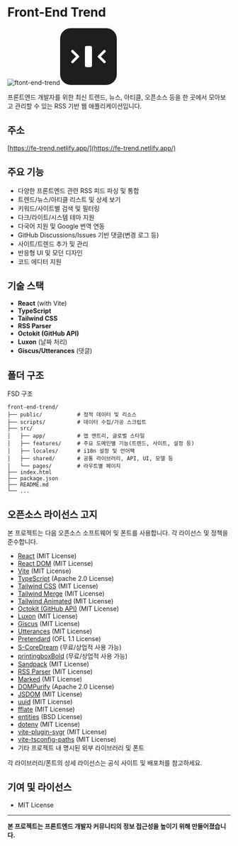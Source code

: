 # Front-End Trend
![ftont-end-trend](https://github.com/user-attachments/assets/e3b25f0d-4747-4b4e-9077-20b7717702aa)<svg xmlns="http://www.w3.org/2000/svg" width="128" height="128" viewBox="0 0 64 64" fill="none">
  <rect width="64" height="64" rx="12" fill="#1E1E1E"/>
  <path d="M20 32 L14 26 M14 38 L20 32" stroke="#ffffff" stroke-width="3" stroke-linecap="round"/>
  <path d="M44 32 L50 26 M50 38 L44 32" stroke="#ffffff" stroke-width="3" stroke-linecap="round"/>
  <rect x="28" y="20" width="8" height="24" rx="2" fill="#ffffff"/>
</svg>



프론트엔드 개발자를 위한 최신 트렌드, 뉴스, 아티클, 오픈소스 등을 한 곳에서 모아보고 관리할 수 있는 RSS 기반 웹 애플리케이션입니다.

## 주소
[https://fe-trend.netlify.app/](https://fe-trend.netlify.app/)

## 주요 기능

- 다양한 프론트엔드 관련 RSS 피드 파싱 및 통합
- 트렌드/뉴스/아티클 리스트 및 상세 보기
- 키워드/사이트별 검색 및 필터링
- 다크/라이트/시스템 테마 지원
- 다국어 지원 및 Google 번역 연동
- GitHub Discussions/Issues 기반 댓글(변경 로그 등)
- 사이트/트렌드 추가 및 관리
- 반응형 UI 및 모던 디자인
- 코드 에디터 지원

## 기술 스택

- **React** (with Vite)
- **TypeScript**
- **Tailwind CSS**
- **RSS Parser**
- **Octokit (GitHub API)**
- **Luxon** (날짜 처리)
- **Giscus/Utterances** (댓글)

## 폴더 구조

FSD 구조

```
front-end-trend/
├── public/           # 정적 데이터 및 리소스
├── scripts/          # 데이터 수집/가공 스크립트
├── src/
│   ├── app/          # 앱 엔트리, 글로벌 스타일
│   ├── features/     # 주요 도메인별 기능(트렌드, 사이트, 설정 등)
│   ├── locales/      # i18n 설정 및 언어팩
│   ├── shared/       # 공통 라이브러리, API, UI, 모델 등
│   └── pages/        # 라우트별 페이지
├── index.html
├── package.json
├── README.md
└── ...
```

## 오픈소스 라이선스 고지

본 프로젝트는 다음 오픈소스 소프트웨어 및 폰트를 사용합니다. 각 라이선스 및 정책을 준수합니다.

- [React](https://react.dev/) (MIT License)
- [React DOM](https://react.dev/) (MIT License)
- [Vite](https://vitejs.dev/) (MIT License)
- [TypeScript](https://www.typescriptlang.org/) (Apache 2.0 License)
- [Tailwind CSS](https://tailwindcss.com/) (MIT License)
- [Tailwind Merge](https://github.com/dcastil/tailwind-merge) (MIT License)
- [Tailwind Animated](https://github.com/benadamstyles/tailwindcss-animated) (MIT License)
- [Octokit (GitHub API)](https://github.com/octokit/octokit.js) (MIT License)
- [Luxon](https://moment.github.io/luxon/) (MIT License)
- [Giscus](https://giscus.app/) (MIT License)
- [Utterances](https://utteranc.es/) (MIT License)
- [Pretendard](https://github.com/orioncactus/pretendard) (OFL 1.1 License)
- [S-CoreDream](https://noonnu.cc/font_page/45) (무료/상업적 사용 가능)
- [printingboxBold](https://noonnu.cc/font_page/2507) (무료/상업적 사용 가능)
- [Sandpack](https://github.com/codesandbox/sandpack) (MIT License)
- [RSS Parser](https://github.com/bobby-brennan/rss-parser) (MIT License)
- [Marked](https://github.com/markedjs/marked) (MIT License)
- [DOMPurify](https://github.com/cure53/DOMPurify) (Apache 2.0 License)
- [JSDOM](https://github.com/jsdom/jsdom) (MIT License)
- [uuid](https://github.com/uuidjs/uuid) (MIT License)
- [fflate](https://github.com/101arrowz/fflate) (MIT License)
- [entities](https://github.com/fb55/entities) (BSD License)
- [dotenv](https://github.com/motdotla/dotenv) (MIT License)
- [vite-plugin-svgr](https://github.com/pd4d10/vite-plugin-svgr) (MIT License)
- [vite-tsconfig-paths](https://github.com/aleclarson/vite-tsconfig-paths) (MIT License)
- 기타 프로젝트 내 명시된 외부 라이브러리 및 폰트

각 라이브러리/폰트의 상세 라이선스는 공식 사이트 및 배포처를 참고하세요.

## 기여 및 라이선스

- MIT License

---

**본 프로젝트는 프론트엔드 개발자 커뮤니티의 정보 접근성을 높이기 위해 만들어졌습니다.**

